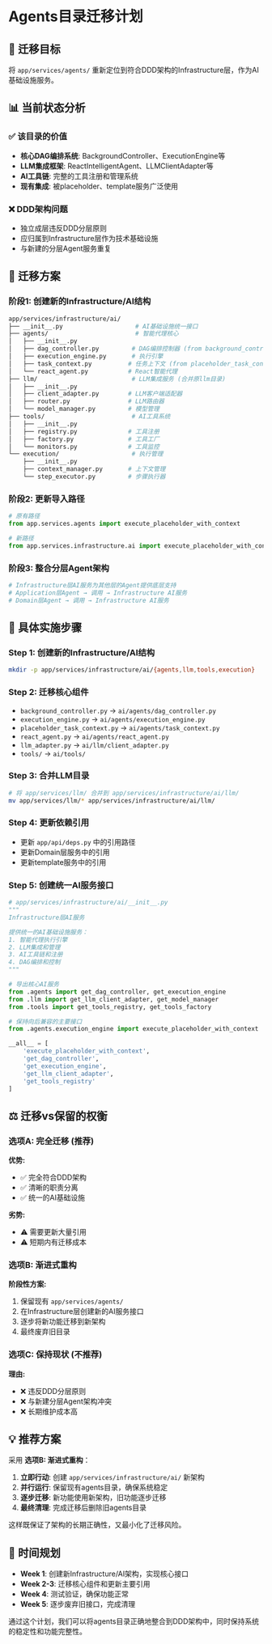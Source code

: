 # Agents目录迁移计划

## 🎯 迁移目标
将 `app/services/agents/` 重新定位到符合DDD架构的Infrastructure层，作为AI基础设施服务。

## 📊 当前状态分析

### ✅ 该目录的价值
- **核心DAG编排系统**: BackgroundController、ExecutionEngine等
- **LLM集成框架**: ReactIntelligentAgent、LLMClientAdapter等  
- **AI工具链**: 完整的工具注册和管理系统
- **现有集成**: 被placeholder、template服务广泛使用

### ❌ DDD架构问题
- 独立成层违反DDD分层原则
- 应归属到Infrastructure层作为技术基础设施
- 与新建的分层Agent服务重复

## 🚀 迁移方案

### 阶段1: 创建新的Infrastructure/AI结构
```bash
app/services/infrastructure/ai/
├── __init__.py                    # AI基础设施统一接口
├── agents/                        # 智能代理核心
│   ├── __init__.py
│   ├── dag_controller.py         # DAG编排控制器 (from background_controller)
│   ├── execution_engine.py       # 执行引擎
│   ├── task_context.py          # 任务上下文 (from placeholder_task_context)
│   └── react_agent.py           # React智能代理
├── llm/                          # LLM集成服务 (合并原llm目录)
│   ├── __init__.py
│   ├── client_adapter.py        # LLM客户端适配器
│   ├── router.py                # LLM路由器
│   └── model_manager.py         # 模型管理
├── tools/                        # AI工具系统
│   ├── __init__.py
│   ├── registry.py              # 工具注册
│   ├── factory.py               # 工具工厂
│   └── monitors.py              # 工具监控
└── execution/                    # 执行管理
    ├── __init__.py
    ├── context_manager.py       # 上下文管理
    └── step_executor.py         # 步骤执行器
```

### 阶段2: 更新导入路径
```python
# 原有路径
from app.services.agents import execute_placeholder_with_context

# 新路径  
from app.services.infrastructure.ai import execute_placeholder_with_context
```

### 阶段3: 整合分层Agent架构
```python
# Infrastructure层AI服务为其他层的Agent提供底层支持
# Application层Agent → 调用 → Infrastructure AI服务
# Domain层Agent → 调用 → Infrastructure AI服务
```

## 🔧 具体实施步骤

### Step 1: 创建新的Infrastructure/AI结构
```bash
mkdir -p app/services/infrastructure/ai/{agents,llm,tools,execution}
```

### Step 2: 迁移核心组件
- `background_controller.py` → `ai/agents/dag_controller.py`
- `execution_engine.py` → `ai/agents/execution_engine.py`  
- `placeholder_task_context.py` → `ai/agents/task_context.py`
- `react_agent.py` → `ai/agents/react_agent.py`
- `llm_adapter.py` → `ai/llm/client_adapter.py`
- `tools/` → `ai/tools/`

### Step 3: 合并LLM目录
```bash
# 将 app/services/llm/ 合并到 app/services/infrastructure/ai/llm/
mv app/services/llm/* app/services/infrastructure/ai/llm/
```

### Step 4: 更新依赖引用
- 更新 `app/api/deps.py` 中的引用路径
- 更新Domain层服务中的引用
- 更新template服务中的引用

### Step 5: 创建统一AI服务接口
```python
# app/services/infrastructure/ai/__init__.py
"""
Infrastructure层AI服务

提供统一的AI基础设施服务：
1. 智能代理执行引擎
2. LLM集成和管理
3. AI工具链和注册
4. DAG编排和控制
"""

# 导出核心AI服务
from .agents import get_dag_controller, get_execution_engine
from .llm import get_llm_client_adapter, get_model_manager
from .tools import get_tools_registry, get_tools_factory

# 保持向后兼容的主要接口
from .agents.execution_engine import execute_placeholder_with_context

__all__ = [
    'execute_placeholder_with_context',
    'get_dag_controller',
    'get_execution_engine', 
    'get_llm_client_adapter',
    'get_tools_registry'
]
```

## ⚖️ 迁移vs保留的权衡

### 选项A: 完全迁移 (推荐)
**优势:**
- ✅ 完全符合DDD架构
- ✅ 清晰的职责分离  
- ✅ 统一的AI基础设施

**劣势:**
- ⚠️ 需要更新大量引用
- ⚠️ 短期内有迁移成本

### 选项B: 渐进式重构
**阶段性方案:**
1. 保留现有 `app/services/agents/` 
2. 在Infrastructure层创建新的AI服务接口
3. 逐步将新功能迁移到新架构
4. 最终废弃旧目录

### 选项C: 保持现状 (不推荐)
**理由:**
- ❌ 违反DDD分层原则
- ❌ 与新建分层Agent架构冲突
- ❌ 长期维护成本高

## 💡 推荐方案

采用 **选项B: 渐进式重构**：

1. **立即行动**: 创建 `app/services/infrastructure/ai/` 新架构
2. **并行运行**: 保留现有agents目录，确保系统稳定
3. **逐步迁移**: 新功能使用新架构，旧功能逐步迁移
4. **最终清理**: 完成迁移后删除旧agents目录

这样既保证了架构的长期正确性，又最小化了迁移风险。

## 📅 时间规划

- **Week 1**: 创建新Infrastructure/AI架构，实现核心接口
- **Week 2-3**: 迁移核心组件和更新主要引用
- **Week 4**: 测试验证，确保功能正常
- **Week 5**: 逐步废弃旧接口，完成清理

通过这个计划，我们可以将agents目录正确地整合到DDD架构中，同时保持系统的稳定性和功能完整性。